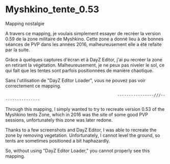 # Myshkino_tente_0.53
Mapping nostalgie

A travers ce mapping, je voulais simplement essayer de recréer la version 0.59 de la zone militaire de Myshkino. Cette zone a donné lieu à de bonnes séances de PVP dans les années 2016, malheureusement elle a été refaite par la suite.

Grâce à quelques captures d'écran et à DayZ Editor, j'ai pu recréer la zone en retirant la végétation. Malheureusement, je ne peux pas niveler le sol, ce qui fait que les tentes sont parfois positionnées de manière chaotique.

Sans l'utilisation de "DayZ Editor Loader", vous ne pouvez pas voir correctement ce mapping.

                                                     ----------------///-----------------

Through this mapping, I simply wanted to try to recreate version 0.53 of the Myshkino tents Zone, which in 2016 was the site of some good PVP sessions, unfortunately this zone was later redone.

Thanks to a few screenshots and DayZ Editor, I was able to recreate the zone by removing vegetation. Unfortunately, I cannot level the ground, so tents are sometimes positioned a bit haphazardly.

So, without using "DayZ Editor Loader," you cannot properly see this mapping.

